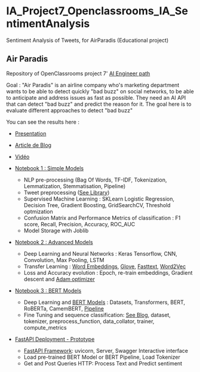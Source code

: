 # IA_Project7_Openclassrooms_IA_SentimentAnalysis
Sentiment Analysis of Tweets, for AirParadis (Educational project)

## Air Paradis

Repository of OpenClassrooms project 7' [AI Engineer path](https://openclassrooms.com/fr/paths/188)

Goal : "Air Paradis" is an airline company who's marketing department wants to be able to detect quickly "bad buzz" on social networks, to be able to anticipate and address issues as fast as possible. They need an AI API that can detect "bad buzz" and predict the reason for it.
The goal here is to evaluate different approaches to detect "bad buzz" 

You can see the results here :

-   [Presentation](https://github.com/blanchonnicolas/IA_Project7_Openclassrooms_IA_SentimentAnalysis/blob/main/p7_04_presentation.pdf)

-   [Article de Blog](https://github.com/blanchonnicolas/IA_Project7_Openclassrooms_IA_SentimentAnalysis/blob/main/Blog.pdf)

-   [Vidéo](xx)

-   [Notebook 1 : Simple Models](https://github.com/blanchonnicolas/IA_Project7_Openclassrooms_IA_SentimentAnalysis/blob/main/IABadBuzz_AirParadis_Mod%C3%A8leSimple.ipynb)
    - NLP pre-processing (Bag Of Words, TF-IDF, Tokenization, Lemmatization, Stemmatisation, Pipeline)
    - Tweet preprocessing ([See Library](https://pypi.org/project/tweet-preprocessor/))
    - Supervised Machine Learning : SKLearn Logistic Regression, Decision Tree, Gradient Boosting, GridSearchCV, Threshold optmization
    - Confusion Matrix and Performance Metrics of classification : F1 score, Recall, Precision, Accuracy, ROC_AUC
    - Model Storage with Joblib

-   [Notebook 2 : Advanced Models](https://github.com/blanchonnicolas/IA_Project7_Openclassrooms_IA_SentimentAnalysis/blob/main/IABadBuzz_AirParadis_Mod%C3%A8leAvanc%C3%A9.ipynb)
    - Deep Learning and Neural Networks : Keras Tensorflow, CNN, Convolution, Max Pooling, LSTM
    - Transfer Learning : [Word Embeddings](https://machinelearningmastery.com/use-word-embedding-layers-deep-learning-keras/), [Glove](https://nlp.stanford.edu/projects/glove/), [Fasttext](https://fasttext.cc/), [Word2Vec](https://fr.wikipedia.org/wiki/Word2vec)
    - Loss and Accuracy evolution : Epoch, re-train embeddings, Gradient descent and [Adam optimizer](https://www.tensorflow.org/api_docs/python/tf/keras/optimizers/Adam)
 
-   [Notebook 3 : BERT Models](https://github.com/blanchonnicolas/IA_Project7_Openclassrooms_IA_SentimentAnalysis/blob/main/IABadBuzz_AirParadis_Mod%C3%A8leBERT.ipynb)
    - Deep Learning and [BERT Models](https://huggingface.co/docs/transformers/tasks/sequence_classification) : Datasets, Transformers, BERT, RoBERTa, CamemBERT, [Pipeline](https://huggingface.co/docs/transformers/v4.21.0/en/main_classes/pipelines#transformers.TextClassificationPipeline)
    - Fine Tuning and sequence classification: [See Blog](https://lesdieuxducode.com/blog/2019/4/bert--le-transformer-model-qui-sentraine-et-qui-represente), dataset, tokenizer, preprocess_function, data_collator, trainer, compute_metrics
    
-   [FastAPI Deployment - Prototype](https://github.com/blanchonnicolas/IA_Project7_Openclassrooms_IA_SentimentAnalysis/blob/main/IABadBuzz_AirParadis_FastAPI.ipynb)
    - [FastAPI Framework](https://fastapi.tiangolo.com/): uvicorn, Server, Swagger Interactive interface
    - Load pre-trained BERT Model or BERT Pipeline, Load Tokenizer
    - Get and Post Queries HTTP: Process Text and Predict sentiment
